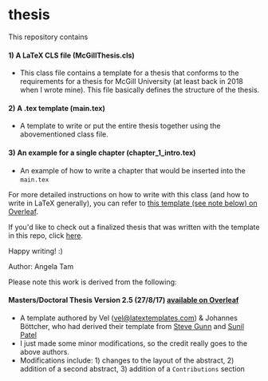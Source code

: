 # thesis

This repository contains 
#### 1) A LaTeX CLS file (McGillThesis.cls)
* This class file contains a template for a thesis that conforms to the requirements for a thesis for McGill University (at least back in 2018 when I wrote mine). This file basically defines the structure of the thesis.
#### 2) A .tex template (main.tex)
* A template to write or put the entire thesis together using the abovementioned class file.
#### 3) An example for a single chapter (chapter_1_intro.tex)
* An example of how to write a chapter that would be inserted into the `main.tex`

For more detailed instructions on how to write with this class (and how to write in LaTeX generally), you can refer to [this template (see note below) on Overleaf](https://www.overleaf.com/latex/templates/template-for-a-masters-slash-doctoral-thesis/mkzrzktcbzfl). 

If you'd like to check out a finalized thesis that was written with the template in this repo, click [here](http://digitool.Library.McGill.CA:80/R/-?func=dbin-jump-full&object_id=160752&silo_library=GEN01).

Happy writing! :)

Author: Angela Tam

Please note this work is derived from the following:
#### Masters/Doctoral Thesis Version 2.5 (27/8/17) [available on Overleaf](https://www.overleaf.com/latex/templates/template-for-a-masters-slash-doctoral-thesis/mkzrzktcbzfl)
- A template authored by Vel (vel@latextemplates.com) & Johannes Böttcher, who had derived their template from [Steve Gunn](http://users.ecs.soton.ac.uk/srg/softwaretools/document/templates/) and [Sunil Patel](http://www.sunilpatel.co.uk/thesis-template/)
- I just made some minor modifications, so the credit really goes to the above authors.
- Modifications include: 1) changes to the layout of the abstract, 2) addition of a second abstract, 3) addition of a `Contributions` section


